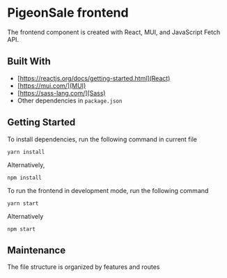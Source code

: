 # PigeonSale frontend
The frontend component is created with React, MUI, and JavaScript Fetch API.

## Built With
* [https://reactjs.org/docs/getting-started.html](React)
* [https://mui.com/](MUI)
* [https://sass-lang.com/](Sass)
* Other dependencies in ```package.json```

## Getting Started
To install dependencies, run the following command in current file 
```
yarn install 
```
Alternatively,
```
npm install
```
To run the frontend in development mode, run the following command
```
yarn start
```
Alternatively
```
npm start
```

## Maintenance
The file structure is organized by features and routes
